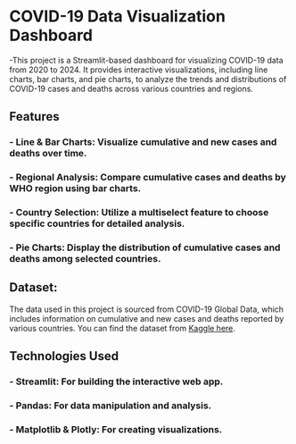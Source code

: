 
# COVID-19 Data Visualization Dashboard
-This project is a Streamlit-based dashboard for visualizing COVID-19 data from 2020 to 2024. It provides interactive visualizations, including line charts, bar charts, and pie charts, to analyze the trends and distributions of COVID-19 cases and deaths across various countries and regions.

## Features
### - Line & Bar Charts: Visualize cumulative and new cases and deaths over time.
### - Regional Analysis: Compare cumulative cases and deaths by WHO region using bar charts.
### - Country Selection: Utilize a multiselect feature to choose specific countries for detailed analysis.
### - Pie Charts: Display the distribution of cumulative cases and deaths among selected countries.
## Dataset:
The data used in this project is sourced from COVID-19 Global Data, which includes information on cumulative and new cases and deaths reported by various countries.
You can find the dataset from [Kaggle here](https://www.kaggle.com/datasets/abdoomoh/daily-covid-19-data-2020-2024).

## Technologies Used
### - Streamlit: For building the interactive web app.
### - Pandas: For data manipulation and analysis.
### - Matplotlib & Plotly: For creating visualizations.
